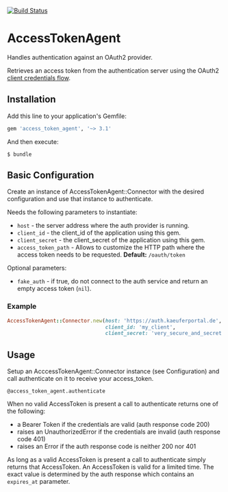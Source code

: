 [![Build Status](https://travis-ci.org/kaeuferportal/access_token_agent.svg?branch=master)](https://travis-ci.org/kaeuferportal/access_token_agent)

# AccessTokenAgent

Handles authentication against an OAuth2 provider.

Retrieves an access token from the authentication server using the
OAuth2 [client credentials flow](https://tools.ietf.org/html/rfc6749#section-4.4).

## Installation

Add this line to your application's Gemfile:

```ruby
gem 'access_token_agent', '~> 3.1'
```

And then execute:

    $ bundle

## Basic Configuration

Create an instance of AccessTokenAgent::Connector with the desired
configuration and use that instance to authenticate.

Needs the following parameters to instantiate:

* `host` - the server address where the auth provider is running.
* `client_id` - the client_id of the application using this gem.
* `client_secret` - the client_secret of the application using this gem.
* `access_token_path` - Allows to customize the HTTP path where the
  access token needs to be requested.
  **Default:** `/oauth/token`

Optional parameters:

* `fake_auth` - if true, do not connect to the auth service and return
   an empty access token (`nil`).

### Example

```ruby
AccessTokenAgent::Connector.new(host: 'https://auth.kaeuferportal.de',
                                client_id: 'my_client',
                                client_secret: 'very_secure_and_secret')
```

## Usage

Setup an AcccessTokenAgent::Connector instance (see Configuration) and call
authenticate on it to receive your access_token.

```
@access_token_agent.authenticate
```

When no valid AccessToken is present a call to authenticate returns one of the
following:
 - a Bearer Token if the credentials are valid (auth response code 200)
 - raises an UnauthorizedError if the credentials are invalid (auth response
   code 401)
 - raises an Error if the auth response code is neither 200 nor 401

As long as a valid AccessToken is present a call to authenticate simply returns
that AccessToken. An AccessToken is valid for a limited time. The exact value is
determined by the auth response which contains an `expires_at` parameter.

